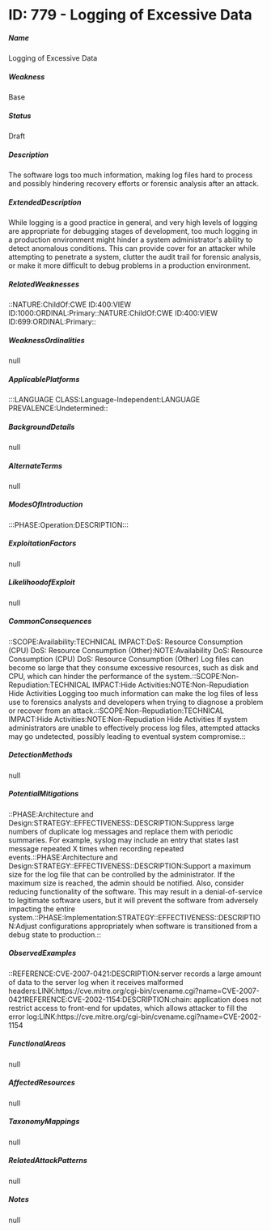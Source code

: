 # ID: 779 - Logging of Excessive Data
<h5>Name</h5>Logging of Excessive Data
<h5>Weakness</h5>Base
<h5>Status</h5>Draft
<h5>Description</h5>The software logs too much information, making log files hard to process and possibly hindering recovery efforts or forensic analysis after an attack.
<h5>ExtendedDescription</h5>While logging is a good practice in general, and very high levels of logging are appropriate for debugging stages of development, too much logging in a production environment might hinder a system administrator's ability to detect anomalous conditions. This can provide cover for an attacker while attempting to penetrate a system, clutter the audit trail for forensic analysis, or make it more difficult to debug problems in a production environment.
<h5>RelatedWeaknesses</h5>::NATURE:ChildOf:CWE ID:400:VIEW ID:1000:ORDINAL:Primary::NATURE:ChildOf:CWE ID:400:VIEW ID:699:ORDINAL:Primary::
<h5>WeaknessOrdinalities</h5>null
<h5>ApplicablePlatforms</h5>:::LANGUAGE CLASS:Language-Independent:LANGUAGE PREVALENCE:Undetermined::
<h5>BackgroundDetails</h5>null
<h5>AlternateTerms</h5>null
<h5>ModesOfIntroduction</h5>:::PHASE:Operation:DESCRIPTION:::
<h5>ExploitationFactors</h5>null
<h5>LikelihoodofExploit</h5>null
<h5>CommonConsequences</h5>::SCOPE:Availability:TECHNICAL IMPACT:DoS: Resource Consumption (CPU) DoS: Resource Consumption (Other):NOTE:Availability DoS: Resource Consumption (CPU) DoS: Resource Consumption (Other) Log files can become so large that they consume excessive resources, such as disk and CPU, which can hinder the performance of the system.::SCOPE:Non-Repudiation:TECHNICAL IMPACT:Hide Activities:NOTE:Non-Repudiation Hide Activities Logging too much information can make the log files of less use to forensics analysts and developers when trying to diagnose a problem or recover from an attack.::SCOPE:Non-Repudiation:TECHNICAL IMPACT:Hide Activities:NOTE:Non-Repudiation Hide Activities If system administrators are unable to effectively process log files, attempted attacks may go undetected, possibly leading to eventual system compromise.::
<h5>DetectionMethods</h5>null
<h5>PotentialMitigations</h5>::PHASE:Architecture and Design:STRATEGY::EFFECTIVENESS::DESCRIPTION:Suppress large numbers of duplicate log messages and replace them with periodic summaries. For example, syslog may include an entry that states last message repeated X times when recording repeated events.::PHASE:Architecture and Design:STRATEGY::EFFECTIVENESS::DESCRIPTION:Support a maximum size for the log file that can be controlled by the administrator. If the maximum size is reached, the admin should be notified. Also, consider reducing functionality of the software. This may result in a denial-of-service to legitimate software users, but it will prevent the software from adversely impacting the entire system.::PHASE:Implementation:STRATEGY::EFFECTIVENESS::DESCRIPTION:Adjust configurations appropriately when software is transitioned from a debug state to production.::
<h5>ObservedExamples</h5>::REFERENCE:CVE-2007-0421:DESCRIPTION:server records a large amount of data to the server log when it receives malformed headers:LINK:https://cve.mitre.org/cgi-bin/cvename.cgi?name=CVE-2007-0421REFERENCE:CVE-2002-1154:DESCRIPTION:chain: application does not restrict access to front-end for updates, which allows attacker to fill the error log:LINK:https://cve.mitre.org/cgi-bin/cvename.cgi?name=CVE-2002-1154
<h5>FunctionalAreas</h5>null
<h5>AffectedResources</h5>null
<h5>TaxonomyMappings</h5>null
<h5>RelatedAttackPatterns</h5>null
<h5>Notes</h5>null

